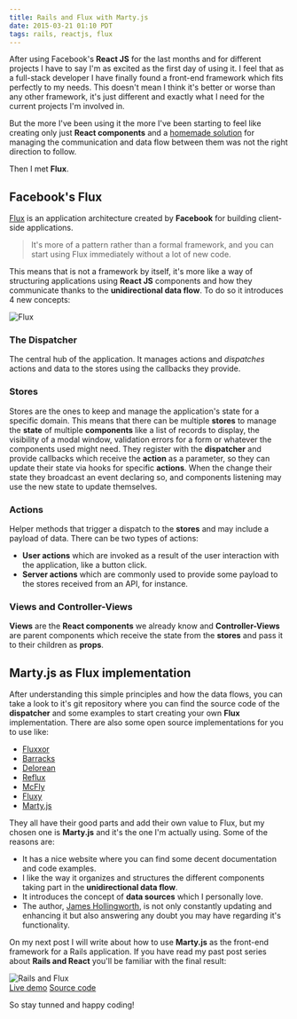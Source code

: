 ```yaml
---
title: Rails and Flux with Marty.js
date: 2015-03-21 01:10 PDT
tags: rails, reactjs, flux
---
```


After using Facebook's **React JS** for the last months and for different projects I have to say I'm as excited as the first day of using it. I feel that as a full-stack developer I have finally found a front-end framework which fits perfectly to my needs. This doesn't mean I think it's better or worse than any other framework, it's just different and exactly what I need for the current projects I'm involved in.

But the more I've been using it the more I've been starting to feel like creating only just **React components** and a [homemade solution](/blog/2014/11/28/rails-and-react-iv-independent-components-communication) for managing the communication and data flow between them was not the right direction to follow. 

Then I met **Flux**.

## Facebook's Flux


<a href="http://facebook.github.io/flux/" target="_blank">Flux</a> is an application architecture created by **Facebook** for building client-side applications. 

>  It's more of a pattern rather than a formal framework, and you can start using Flux immediately without a lot of new code.

This means that is not a framework by itself, it's more like a way of structuring applications using **React JS** components and how they communicate thanks to the **unidirectional data flow**. To do so it introduces 4 new concepts:

<img src="https://github.com/facebook/flux/raw/master/docs/img/flux-diagram-white-background.png" alt="Flux">

### The Dispatcher
The central hub of the application. It manages actions and *dispatches* actions and data to the stores using the callbacks they provide.

### Stores
Stores are the ones to keep and manage the application's state for a specific domain. This means that there can be multiple **stores** to manage the **state** of multiple **components** like a list of records to display, the visibility of a modal window, validation errors for a form or whatever the components used might need. 
They register with the **dispatcher** and provide callbacks which receive the **action** as a parameter, so they can update their state via hooks for specific **actions**. When the change their state they broadcast an event declaring so, and components listening may use the new state to update themselves.

### Actions
Helper methods that trigger a dispatch to the **stores** and may include a payload of data. There can be two types of actions:

- **User actions** which are invoked as a result of the user interaction with the application, like a button click.
- **Server actions** which are commonly used to provide some payload to the stores received from an API, for instance.

### Views and Controller-Views
**Views** are the **React components** we already know and **Controller-Views** are parent components which receive the state from the **stores** and pass it to their children as **props**.


## Marty.js as Flux implementation
After understanding this simple principles and how the data flows, you can take a look to it's git repository where you can find the source code of the **dispatcher** and some examples to start creating your own **Flux** implementation. There are also some open source implementations for you to use like:

- <a target="_blank" href="http://fluxxor.com/">Fluxxor</a> 
- <a target="_blank" href="https://github.com/yoshuawuyts/barracks">Barracks</a> 
- <a target="_blank" href="http://deloreanjs.com/">Delorean</a> 
- <a target="_blank" href="https://github.com/spoike/refluxjs">Reflux</a> 
- <a target="_blank" href="http://kenwheeler.github.io/mcfly/">McFly</a> 
- <a target="_blank" href="https://github.com/jmreidy/fluxy">Fluxy</a> 
- <a target="_blank" href="http://martyjs.org/">Marty.js</a> 

They all have their good parts and add their own value to Flux, but my chosen one is **Marty.js** and it's the one I'm actually using. Some of the reasons are:

- It has a nice website where you can find some decent documentation and code examples.
- I like the way it organizes and structures the different components taking part in the **unidirectional data flow**.
- It introduces the concept of **data sources** which I personally love.
- The author, <a href="https://github.com/jhollingworth" target="_blank">James Hollingworth</a>, is not only constantly updating and enhancing it but also answering any doubt you may have regarding it's functionality.

On my next post I will write about how to use **Marty.js** as the front-end framework for a Rails application. If you have read my past post series about **Rails and React** you'll be familiar with the final result:

<img src="/images/blog/rails_and_flux/final_result.jpg" alt="Rails and Flux" style="background: #fff;" />
<div class="btn-wrapper">
  <a href="http://rails-and-flux.herokuapp.com/" target="_blank" class="btn"><i class="fa fa-cloud"></i> Live demo</a>
  <a href="https://github.com/bigardone/rails_and_flux" target="_blank" class="btn"><i class="fa fa-github"></i> Source code</a>
</div>

So stay tunned and happy coding!

